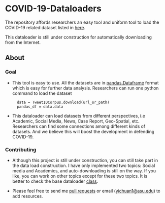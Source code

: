 # COVID-19-Dataloaders
The repository affords researchers an easy tool and uniform tool to load the COVID-19 related dataset listed in [here](https://github.com/bigheiniu/awesome-coronavirus19-dataset).


This dataloader is still under construction for automatically downloading from the Internet. 


## About

### Goal
- This tool is easy to use. All the datasets are in [pandas.Dataframe](https://pandas.pydata.org/pandas-docs/stable/reference/api/pandas.DataFrame.html) format which is easy for further data analysis. Researchers can run one python command to  load the dataset 

    
        data = TweetIDCorpus.download(url_or_path)
        pandas_df = data.data

- This dataloader can load datasets from different perspectives, i.e Academic, Social Media, News, Case Report, Geo-Spatial, etc. 
Researchers can find some connections among different kinds of datasets. And we believe this will boost the development in defending COVID-19.


### Contributing
- Although this project is still under construction, you can still take part in the data load construction. 
I have only implemented two topics: Social media and Academics, and auto-downloading is still on the way. 
If you like, you can work on other topics except for these two topics. It is better to check the base dataloader [class](https://github.com/bigheiniu/COVID-19-Dataloaders/blob/master/DataLoader.py). 

- Please feel free to send me [pull requests](https://github.com/bigheiniu/COVID-19-Dataloaders/pulls) or email ([yichuan1@asu.edu](mailto:yichuan1@asu.edu)) to add resources.


  


